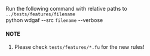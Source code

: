 Run the following command with relative paths to `../tests/features/filename`  
python wdgaf --src `filename` --verbose  

#### NOTE  
1. Please check `tests/features/*.fu` for the new rules!  
